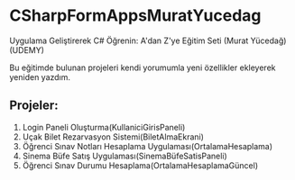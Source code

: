 # CSharpFormAppsMuratYucedag
Uygulama Geliştirerek C# Öğrenin: A'dan Z'ye Eğitim Seti (Murat Yücedağ)(UDEMY)

Bu eğitimde bulunan projeleri kendi yorumumla yeni özellikler ekleyerek yeniden yazdım.

## Projeler:
1. Login Paneli Oluşturma(KullaniciGirisPaneli)
2. Uçak Bilet Rezarvasyon Sistemi(BiletAlmaEkrani)
3. Öğrenci Sınav Notları Hesaplama Uygulaması(OrtalamaHesaplama)
4. Sinema Büfe Satış Uygulaması(SinemaBüfeSatisPaneli)
5. Öğrenci Sınav Durumu Hesaplama(OrtalamaHesaplamaGüncel)

